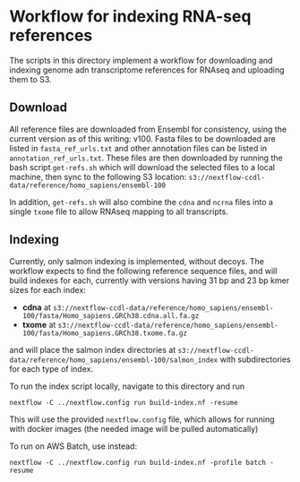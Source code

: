 # Workflow for indexing RNA-seq references

The scripts in this directory implement a workflow for downloading and indexing genome adn transcriptome references for RNAseq and uploading them to S3.

## Download

All reference files are downloaded from Ensembl for consistency, using the current version as of this writing: v100.
Fasta files to be downloaded are listed in `fasta_ref_urls.txt` and other annotation files can be listed in `annotation_ref_urls.txt`.
These files are then downloaded by running the bash script `get-refs.sh` which will download the selected files to a local machine, then sync to the following S3 location: `s3://nextflow-ccdl-data/reference/homo_sapiens/ensembl-100`

In addition, `get-refs.sh` will also combine the `cdna` and `ncrna` files into a single `txome` file to allow RNAseq mapping to all transcripts.

## Indexing

Currently, only salmon indexing is implemented, without decoys.
The workflow expects to find the following reference sequence files, and will build indexes for each, currently with versions having 31 bp and 23 bp kmer sizes for each index:

- **cdna** at `s3://nextflow-ccdl-data/reference/homo_sapiens/ensembl-100/fasta/Homo_sapiens.GRCh38.cdna.all.fa.gz`
- **txome** at `s3://nextflow-ccdl-data/reference/homo_sapiens/ensembl-100/fasta/Homo_sapiens.GRCh38.txome.fa.gz`

and will place the salmon index directories at `s3://nextflow-ccdl-data/reference/homo_sapiens/ensembl-100/salmon_index` with subdirectories for each type of index.

To run the index script locally, navigate to this directory and run
```
nextflow -C ../nextflow.config run build-index.nf -resume
```

This will use the provided `nextflow.config` file, which allows for running with docker images (the needed image will be pulled automatically)

To run on AWS Batch, use instead:

```
nextflow -C ../nextflow.config run build-index.nf -profile batch -resume
```
